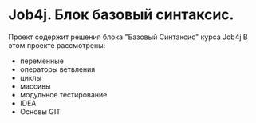 # Job4j. Блок базовый синтаксис.
Проект содержит решения блока "Базовый Синтаксис" курса Job4j
В этом проекте рассмотрены: 
- переменные
- операторы ветвления
- циклы
- массивы
- модульное тестирование
- IDEA
- Основы GIT
